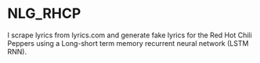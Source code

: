 # NLG_RHCP
I scrape lyrics from lyrics.com and generate fake lyrics for the Red Hot Chili Peppers using a Long-short term memory recurrent neural network (LSTM RNN).
